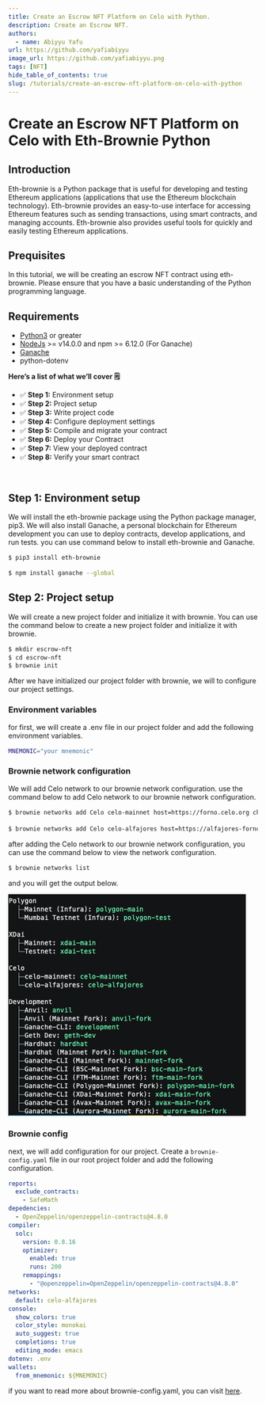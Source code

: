 ```yaml
---
title: Create an Escrow NFT Platform on Celo with Python.
description: Create an Escrow NFT.
authors:
  - name: Abiyyu Yafu
url: https://github.com/yafiabiyyu
image_url: https://github.com/yafiabiyyu.png
tags: [NFT]
hide_table_of_contents: true
slug: /tutorials/create-an-escrow-nft-platform-on-celo-with-python
---
```


# Create an Escrow NFT Platform on Celo with Eth-Brownie Python

## Introduction​

Eth-brownie is a Python package that is useful for developing and testing Ethereum applications (applications that use the Ethereum blockchain technology). Eth-brownie provides an easy-to-use interface for accessing Ethereum features such as sending transactions, using smart contracts, and managing accounts. Eth-brownie also provides useful tools for quickly and easily testing Ethereum applications.

## Prequisites

In this tutorial, we will be creating an escrow NFT contract using eth-brownie. Please ensure that you have a basic understanding of the Python programming language.


## Requirements

- [Python3](https://www.python.org/downloads/release/python-368/) or greater
- [NodeJs](https://nodejs.org/en/) >= v14.0.0 and npm >= 6.12.0 (For Ganache)
- [Ganache](https://github.com/trufflesuite/ganache)
- python-dotenv

**Here’s a list of what we’ll cover 🗒**

- ✅ **Step 1:** Environment setup​
- ✅ **Step 2:** Project setup
- ✅ **Step 3:** Write project code
- ✅ **Step 4:** Configure deployment settings
- ✅ **Step 5:** Compile and migrate your contract
- ✅ **Step 6:** Deploy your Contract
- ✅ **Step 7:** View your deployed contract
- ✅ **Step 8:** Verify your smart contract

<br>

## **Step 1:** Environment setup

We will install the eth-brownie package using the Python package manager, pip3. We will also install Ganache, a personal blockchain for Ethereum development you can use to deploy contracts, develop applications, and run tests. you can use command below to install eth-brownie and Ganache.

```bash 
$ pip3 install eth-brownie
```
```bash 
$ npm install ganache --global
```

## **Step 2:** Project setup

We will create a new project folder and initialize it with brownie. You can use the command below to create a new project folder and initialize it with brownie.

```bash
$ mkdir escrow-nft
$ cd escrow-nft
$ brownie init
```

After we have initialized our project folder with brownie, we will to configure our project settings.

### Environment variables

for first, we will create a .env file in our project folder and add the following environment variables.

```bash
MNEMONIC="your mnemonic"
```

### Brownie network configuration

We will add Celo network to our brownie network configuration. use the command below to add Celo network to our brownie network configuration.

```bash
$ brownie networks add Celo celo-mainnet host=https://forno.celo.org chainid=42220 explorer=https://explorer.celo.org

$ brownie networks add Celo celo-alfajores host=https://alfajores-forno.celo-testnet.org chainid=44787 explorer=https://alfajores-blockscout.celo-testnet.org

```

after adding the Celo network to our brownie network configuration, you can use the command below to view the network configuration.

```bash
$ brownie networks list
```

and you will get the output below.

![networks list](images/1.png)

### Brownie config

next, we will add configuration for our project. Create a `brownie-config.yaml` file in our root project folder and add the following configuration.

```yaml
reports:
  exclude_contracts:
    - SafeMath
depedencies:
  - OpenZeppelin/openzeppelin-contracts@4.8.0
compiler:
  solc:
    version: 0.8.16
    optimizer:
      enabled: true
      runs: 200
    remappings:
      - "@openzeppelin=OpenZeppelin/openzeppelin-contracts@4.8.0"
networks:
  default: celo-alfajores
console:
  show_colors: true
  color_style: monokai
  auto_suggest: true
  completions: true
  editing_mode: emacs
dotenv: .env
wallets:
  from_mnemonic: ${MNEMONIC}
```

if you want to read more about brownie-config.yaml, you can visit [here](https://eth-brownie.readthedocs.io/en/stable/config.html).